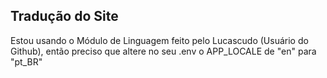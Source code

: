 ## Tradução do Site

Estou usando o Módulo de Linguagem feito pelo Lucascudo (Usuário do Github), então preciso que altere no seu .env o APP_LOCALE de "en" para "pt_BR"